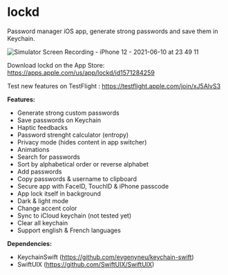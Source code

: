 # lockd
Password manager iOS app, generate strong passwords and save them in Keychain.
 
 ![Simulator Screen Recording - iPhone 12 - 2021-06-10 at 23 49 11](https://user-images.githubusercontent.com/61360545/121601803-bb126b00-ca46-11eb-8163-ea77ef7dbc0b.gif)

Download lockd on the App Store: https://apps.apple.com/us/app/lockd/id1571284259

Test new features on TestFlight : https://testflight.apple.com/join/xJ5AlvS3

**Features:**  

- Generate strong custom passwords  
- Save passwords on Keychain  
- Haptic feedbacks
- Password strenght calculator (entropy)
- Privacy mode (hides content in app switcher)
-  Animations
- Search for passwords  
- Sort by alphabetical order or reverse alphabet   
- Add passwords  
- Copy passwords & username to clipboard  
- Secure app with FaceID, TouchID & iPhone passcode
- App lock itself in background   
- Dark & light mode
- Change accent color 
- Sync to iCloud keychain (not tested yet)
- Clear all keychain  
- Support english & French languages

**Dependencies:**  

- KeychainSwift (https://github.com/evgenyneu/keychain-swift)
- SwiftUIX  (https://github.com/SwiftUIX/SwiftUIX)

